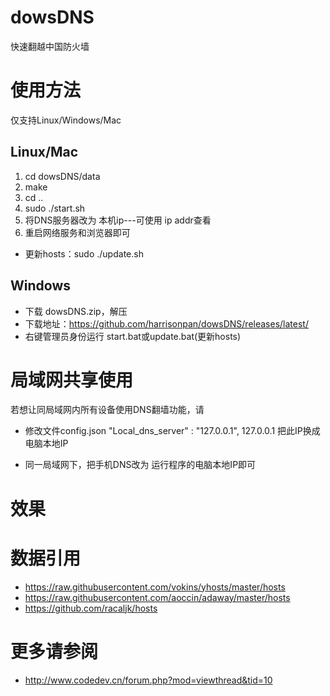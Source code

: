 
# dowsDNS

快速翻越中国防火墙

# 使用方法

仅支持Linux/Windows/Mac

## Linux/Mac

1. cd dowsDNS/data
2. make
3. cd ..
4. sudo ./start.sh 
5. 将DNS服务器改为 本机ip---可使用 ip addr查看
6. 重启网络服务和浏览器即可

* 更新hosts：sudo ./update.sh

## Windows

* 下载 dowsDNS.zip，解压
* 下载地址：https://github.com/harrisonpan/dowsDNS/releases/latest/
* 右键管理员身份运行 start.bat或update.bat(更新hosts)


# 局域网共享使用

若想让同局域网内所有设备使用DNS翻墙功能，请

* 修改文件config.json
 "Local_dns_server" : "127.0.0.1",
 127.0.0.1 把此IP换成 电脑本地IP

* 同一局域网下，把手机DNS改为 运行程序的电脑本地IP即可

# 效果



# 数据引用

  * https://raw.githubusercontent.com/vokins/yhosts/master/hosts
  * https://raw.githubusercontent.com/aoccin/adaway/master/hosts
  * https://github.com/racaljk/hosts


# 更多请参阅

  * http://www.codedev.cn/forum.php?mod=viewthread&tid=10
